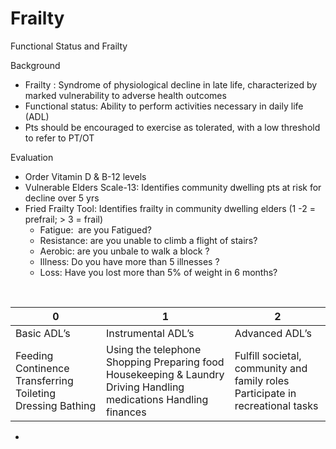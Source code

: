 # Frailty
 
Functional Status and Frailty

Background

-   Frailty
    : Syndrome of physiological decline in late life, characterized by
    marked vulnerability to adverse health outcomes
-   Functional status: Ability to perform activities necessary in daily
    life (ADL)
-   Pts should be encouraged to exercise as tolerated, with a low
    threshold to refer to PT/OT

Evaluation

-   Order Vitamin D & B-12 levels
-   Vulnerable Elders Scale-13: Identifies community dwelling pts at
    risk for decline over 5 yrs
-   Fried Frailty Tool: Identifies frailty in community dwelling elders
    (1 -2 = prefrail; > 3 = frail)
    -   Fatigue:  are you Fatigued?
    -   Resistance: are you unable to climb a flight of stairs?
    -   Aerobic: are you unbale to walk a block ?
    -   Illness: Do you have more than 5 illnesses ?
    -   Loss: Have you lost more than 5% of weight in 6 months?

​​​​​​​

| 0                                                          | 1                                                                                                                 | 2                                                                              |
|------------------------------------------------------------|-------------------------------------------------------------------------------------------------------------------|--------------------------------------------------------------------------------|
| Basic ADL’s                                                | Instrumental ADL’s                                                                                                | Advanced ADL’s                                                                 |
| Feeding Continence Transferring Toileting Dressing Bathing | Using the telephone Shopping Preparing food Housekeeping & Laundry Driving Handling medications Handling finances | Fulfill societal, community and family roles Participate in recreational tasks |

-   
